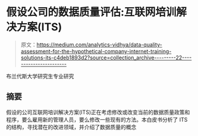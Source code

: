 # 假设公司的数据质量评估:互联网培训解决方案(ITS)

> 原文：<https://medium.com/analytics-vidhya/data-quality-assessment-for-the-hypothetical-company-internet-training-solutions-its-c4deb1893d2?source=collection_archive---------22----------------------->

布兰代斯大学研究生专业研究

## **摘要**

假设的公司互联网培训解决方案(ITS)正在考虑修改或改变当前的数据质量政策和程序，要么雇用新的管理人员，要么修改一些现有的方法。本白皮书分析了 ITS 的结构，寻找潜在的改进领域，并介绍了数据质量的概念